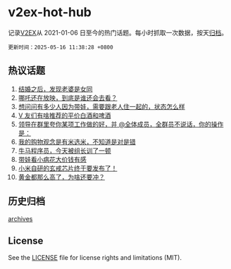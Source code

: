 # v2ex-hot-hub

 记录[V2EX](https://www.v2ex.com/)从 2021-01-06 日至今的热门话题。每小时抓取一次数据，按天[归档](archives)。

`更新时间：2025-05-16 11:38:28 +0800`

## 热议话题

1. [结婚之后，发现老婆是女同](https://www.v2ex.com/t/1132118)
1. [哪吒还在放映，到底是谁还会去看？](https://www.v2ex.com/t/1131971)
1. [想问问有多少人因为带娃，需要跟老人住一起的，状态怎么样](https://www.v2ex.com/t/1131960)
1. [V 友们有啥推荐的平价白酒和啤酒](https://www.v2ex.com/t/1132001)
1. [领导在群里夸你某项工作做的好，并 @全体成员，全群员不说话，你的操作是：](https://www.v2ex.com/t/1132034)
1. [我的购物观念是有米选米，不知道是对是错](https://www.v2ex.com/t/1132048)
1. [牛马程序员，今天被组长训了一顿](https://www.v2ex.com/t/1131951)
1. [带娃看小病花大价钱有感](https://www.v2ex.com/t/1132030)
1. [小米自研的玄戒芯片终于要发布了！](https://www.v2ex.com/t/1132133)
1. [黄金都那么高了，为啥还要冲？](https://www.v2ex.com/t/1131939)

## 历史归档

[archives](archives)

## License

See the [LICENSE](LICENSE) file for license rights and limitations (MIT).
